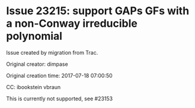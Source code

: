 # Issue 23215: support GAPs GFs with a non-Conway irreducible polynomial

Issue created by migration from Trac.

Original creator: dimpase

Original creation time: 2017-07-18 07:00:50

CC:  ibookstein vbraun

This is currently not supported, see #23153
